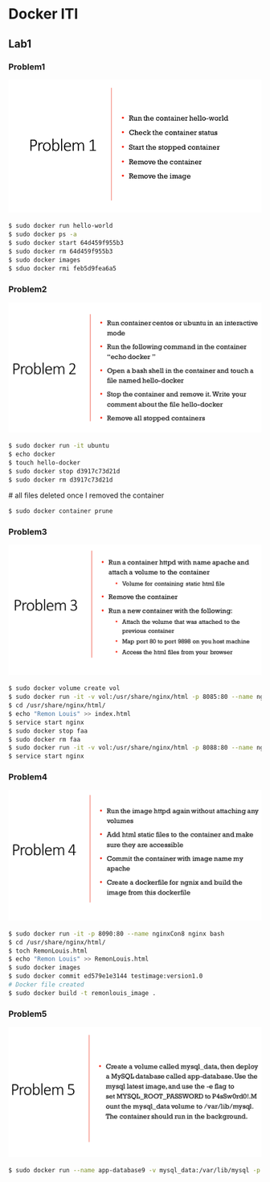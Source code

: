 # Docker ITI

## Lab1

### Problem1

![plot](./images/Screenshot%20from%202022-12-28%2013-14-58.png)


```bash
$ sudo docker run hello-world
$ sudo docker ps -a
$ sudo docker start 64d459f955b3
$ sudo docker rm 64d459f955b3
$ sudo docker images
$ sduo docker rmi feb5d9fea6a5
```


### Problem2

![plot](images/Screenshot%20from%202022-12-28%2013-16-04.png)


```bash
$ sudo docker run -it ubuntu
$ echo docker
$ touch hello-docker
$ sudo docker stop d3917c73d21d
$ sudo docker rm d3917c73d21d
```
\# all files deleted once I removed the container

```bash
$ sudo docker container prune
```


### Problem3

![plot](./images/Screenshot%20from%202022-12-28%2013-16-32.png)


```bash
$ sudo docker volume create vol
$ sudo docker run -it -v vol:/usr/share/nginx/html -p 8085:80 --name nginxCon5 nginx bash
$ cd /usr/share/nginx/html/
$ echo "Remon Louis" >> index.html 
$ service start nginx
$ sudo docker stop faa
$ sudo docker rm faa
$ sudo docker run -it -v vol:/usr/share/nginx/html -p 8088:80 --name nginxCon6 nginx bash
$ service start nginx
```

### Problem4

![plot](./images/Screenshot%20from%202022-12-28%2013-16-58.png)


```bash
$ sudo docker run -it -p 8090:80 --name nginxCon8 nginx bash
$ cd /usr/share/nginx/html/
$ toch RemonLouis.html
$ echo "Remon Louis" >> RemonLouis.html 
$ sudo docker images
$ sudo docker commit ed579e1e3144 testimage:version1.0
# Docker file created
$ sudo docker build -t remonlouis_image .
```
### Problem5

![plot](./images/Screenshot%20from%202022-12-28%2013-17-31.png)

```Bash
$ sudo docker run --name app-database9 -v mysql_data:/var/lib/mysql -p 3040:3306 -e MYSQL_ROOT_PASSWORD=P4sSw0rd0! -d mysql
```
